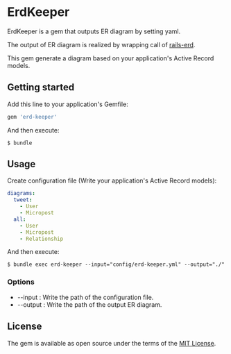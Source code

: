 # ErdKeeper

ErdKeeper is a gem that outputs ER diagram by setting yaml.

The output of ER diagram is realized by wrapping call of [rails-erd](https://github.com/voormedia/rails-erd).

This gem generate a diagram based on your application's Active Record models.


## Getting started

Add this line to your application's Gemfile:

```ruby
gem 'erd-keeper'
```

And then execute:

    $ bundle

## Usage

Create configuration file (Write your application's Active Record models):

```yml
diagrams:
  tweet:
    - User
    - Micropost
  all:
    - User
    - Micropost
    - Relationship
```

And then execute:

    $ bundle exec erd-keeper --input="config/erd-keeper.yml" --output="./"


### Options

- --input : Write the path of the configuration file.
- --output : Write the path of the output ER diagram.


## License

The gem is available as open source under the terms of the [MIT License](http://opensource.org/licenses/MIT).
